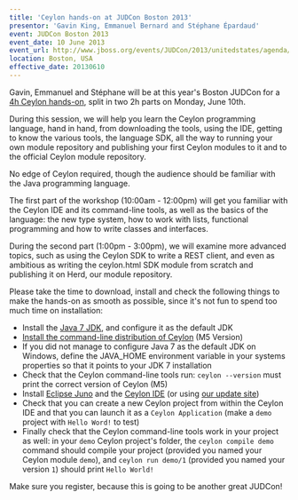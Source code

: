 ```yaml
---
title: 'Ceylon hands-on at JUDCon Boston 2013'
presentor: 'Gavin King, Emmanuel Bernard and Stéphane Épardaud'
event: JUDCon Boston 2013
event_date: 10 June 2013
event_url: http://www.jboss.org/events/JUDCon/2013/unitedstates/agenda/jbossworkshops.html
location: Boston, USA
effective_date: 20130610
---
```


Gavin, Emmanuel and Stéphane will be at this year's Boston JUDCon for a 
[4h Ceylon hands-on](http://www.jboss.org/events/JUDCon/2013/unitedstates/agenda/jbossworkshops.html), split in
two 2h parts on Monday, June 10th.

During this session, we will help you learn the Ceylon programming language, hand in hand, 
from downloading the tools, using the IDE, getting to know the various tools, the language SDK, 
all the way to running your own module repository and publishing your first Ceylon modules to it 
and to the official Ceylon module repository.

No edge of Ceylon required, though the audience should be familiar with the Java programming language.

The first part of the workshop (10:00am - 12:00pm) will get you familiar with the Ceylon IDE and its command-line tools, 
as well as the basics of the language: the new type system, how to work with lists, 
functional programming and how to write classes and interfaces.

During the second part (1:00pm - 3:00pm), we will examine more advanced topics, such as using the Ceylon SDK to 
write a REST client, and even as ambitious as writing the ceylon.html SDK module
from scratch and publishing it on Herd, our module repository.

Please take the time to download, install and check the following things to make the hands-on as smooth as possible,
since it's not fun to spend too much time on installation:

- Install the [Java 7 JDK](http://java.com/en/download/index.jsp), and configure it as the default JDK
- [Install the command-line distribution of Ceylon](http://ceylon-lang.org/download/) (M5 Version)
- If you did not manage to configure Java 7 as the default JDK on Windows, define the JAVA_HOME environment variable in 
your systems properties so that it points to your JDK 7 installation
- Check that the Ceylon command-line tools run: `ceylon --version` must print the correct version of Ceylon (M5)
- Install [Eclipse Juno](http://www.eclipse.org/downloads/) and the [Ceylon IDE](http://ceylon-lang.org/download/) (or using [our update site](http://ceylon-lang.org/documentation/1.0/ide/install/)) 
- Check that you can create a new Ceylon project from within the Ceylon IDE and that you can launch it as a 
`Ceylon Application` (make a `demo` project with `Hello Word!` to test)
- Finally check that the Ceylon command-line tools work in your project as well: in your `demo` Ceylon 
project's folder, the `ceylon compile demo` command should compile your project (provided you named your Ceylon 
module `demo`), and `ceylon run demo/1` (provided you named your version `1`) should print `Hello World!`

Make sure you register, because this is going to be another great JUDCon!
